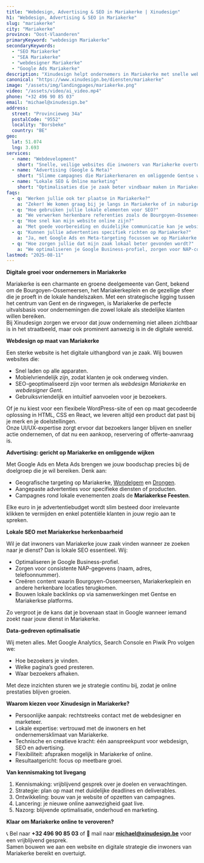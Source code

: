 ```yaml
---
title: "Webdesign, Advertising & SEO in Mariakerke | Xinudesign"
h1: "Webdesign, Advertising & SEO in Mariakerke"
slug: "mariakerke"
city: "Mariakerke"
province: "Oost-Vlaanderen"
primaryKeyword: "webdesign Mariakerke"
secondaryKeywords:
  - "SEO Mariakerke"
  - "SEA Mariakerke"
  - "webdesigner Mariakerke"
  - "Google Ads Mariakerke"
description: "Xinudesign helpt ondernemers in Mariakerke met snelle websites, slimme advertenties en lokale SEO die inspeelt op herkenbare plekken zoals de Bourgoyen-Ossemeersen en het Mariakerkeplein."
canonical: "https://www.xinudesign.be/diensten/mariakerke"
image: "/assets/img/landingpages/mariakerke.png"
video: "/assets/video/ai_video.mp4"
phone: "+32 496 90 85 03"
email: "michael@xinudesign.be"
address:
  street: "Provincieweg 34a"
  postalCode: "9552"
  locality: "Borsbeke"
  country: "BE"
geo:
  lat: 51.074
  lng: 3.693
services:
  - name: "Webdevelopment"
    short: "Snelle, veilige websites die inwoners van Mariakerke overtuigen en converteren."
  - name: "Advertising (Google & Meta)"
    short: "Slimme campagnes die Mariakerkenaren en omliggende Gentse wijken gericht bereiken."
  - name: "Lokale SEO & Online marketing"
    short: "Optimalisaties die je zaak beter vindbaar maken in Mariakerke en omgeving."
faqs:
  - q: "Werken jullie ook ter plaatse in Mariakerke?"
    a: "Zeker! We komen graag bij je langs in Mariakerke of in naburige wijken zoals [Gent](/diensten/gent), [Drongen](/diensten/drongen) en [Wondelgem](/diensten/wondelgem) voor een persoonlijke strategie-sessie."
  - q: "Hoe gebruiken jullie lokale elementen voor SEO?"
    a: "We verwerken herkenbare referenties zoals de Bourgoyen-Ossemeersen, het Mariakerkeplein en evenementen zoals de Mariakerkse Feesten in webteksten, meta-data en visuals."
  - q: "Hoe snel kan mijn website online zijn?"
    a: "Met goede voorbereiding en duidelijke communicatie kan je website doorgaans binnen 2 tot 4 weken live staan."
  - q: "Kunnen jullie advertenties specifiek richten op Mariakerke?"
    a: "Ja, met Google Ads en Meta-targeting focussen we op Mariakerke en omliggende Gentse deelgemeenten."
  - q: "Hoe zorgen jullie dat mijn zaak lokaal beter gevonden wordt?"
    a: "We optimaliseren je Google Business-profiel, zorgen voor NAP-consistentie en bouwen lokale backlinks rond zoekwoorden zoals 'webdesigner Mariakerke'."
lastmod: "2025-08-11"
---
```


**Digitale groei voor ondernemers in Mariakerke**

Mariakerke is een charmante en groene deelgemeente van Gent, bekend om de Bourgoyen-Ossemeersen, het Mariakerkeplein en de gezellige sfeer die je proeft in de lokale handelszaken. Met een strategische ligging tussen het centrum van Gent en de ringwegen, is Mariakerke de perfecte uitvalsbasis voor ondernemingen die zowel lokale als stedelijke klanten willen bereiken.  
Bij Xinudesign zorgen we ervoor dat jouw onderneming niet alleen zichtbaar is in het straatbeeld, maar ook prominent aanwezig is in de digitale wereld.

**Webdesign op maat van Mariakerke**

Een sterke website is het digitale uithangbord van je zaak. Wij bouwen websites die:

- Snel laden op alle apparaten.
- Mobielvriendelijk zijn, zodat klanten je ook onderweg vinden.
- SEO-geoptimaliseerd zijn voor termen als *webdesign Mariakerke* en *webdesigner Gent*.
- Gebruiksvriendelijk en intuïtief aanvoelen voor je bezoekers.

Of je nu kiest voor een flexibele WordPress-site of een op maat gecodeerde oplossing in HTML, CSS en React, we leveren altijd een product dat past bij je merk en je doelstellingen.  
Onze UI/UX-expertise zorgt ervoor dat bezoekers langer blijven en sneller actie ondernemen, of dat nu een aankoop, reservering of offerte-aanvraag is.

**Advertising: gericht op Mariakerke en omliggende wijken**

Met Google Ads en Meta Ads brengen we jouw boodschap precies bij de doelgroep die je wil bereiken. Denk aan:

- Geografische targeting op Mariakerke, [Wondelgem](/diensten/wondelgem) en [Drongen](/diensten/drongen).
- Aangepaste advertenties voor specifieke diensten of producten.
- Campagnes rond lokale evenementen zoals de **Mariakerkse Feesten**.

Elke euro in je advertentiebudget wordt slim besteed door irrelevante klikken te vermijden en enkel potentiële klanten in jouw regio aan te spreken.

**Lokale SEO met Mariakerkse herkenbaarheid**

Wil je dat inwoners van Mariakerke jouw zaak vinden wanneer ze zoeken naar je dienst? Dan is lokale SEO essentieel. Wij:

- Optimaliseren je Google Business-profiel.
- Zorgen voor consistente NAP-gegevens (naam, adres, telefoonnummer).
- Creëren content waarin Bourgoyen-Ossemeersen, Mariakerkeplein en andere herkenbare locaties terugkomen.
- Bouwen lokale backlinks op via samenwerkingen met Gentse en Mariakerkse platforms.

Zo vergroot je de kans dat je bovenaan staat in Google wanneer iemand zoekt naar jouw dienst in Mariakerke.

**Data-gedreven optimalisatie**

Wij meten alles. Met Google Analytics, Search Console en Piwik Pro volgen we:

- Hoe bezoekers je vinden.
- Welke pagina’s goed presteren.
- Waar bezoekers afhaken.

Met deze inzichten sturen we je strategie continu bij, zodat je online prestaties blijven groeien.

**Waarom kiezen voor Xinudesign in Mariakerke?**

- Persoonlijke aanpak: rechtstreeks contact met de webdesigner en marketeer.  
- Lokale expertise: vertrouwd met de inwoners en het ondernemersklimaat van Mariakerke.  
- Technische en creatieve kracht: één aanspreekpunt voor webdesign, SEO en advertising.  
- Flexibiliteit: afspraken mogelijk in Mariakerke of online.  
- Resultaatgericht: focus op meetbare groei.

**Van kennismaking tot livegang**

1. Kennismaking: vrijblijvend gesprek over je doelen en verwachtingen.  
2. Strategie: plan op maat met duidelijke deadlines en deliverables.  
3. Ontwikkeling: bouw van je website of opzetten van campagnes.  
4. Lancering: je nieuwe online aanwezigheid gaat live.  
5. Nazorg: blijvende optimalisatie, onderhoud en marketing.

**Klaar om Mariakerke online te veroveren?**

📞 Bel naar **+32 496 90 85 03** of 📧 mail naar **[michael@xinudesign.be](mailto:michael@xinudesign.be)** voor een vrijblijvend gesprek.  
Samen bouwen we aan een website en digitale strategie die inwoners van Mariakerke bereikt en overtuigt.
